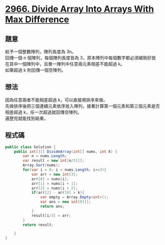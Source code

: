 # [2966. Divide Array Into Arrays With Max Difference](https://leetcode.com/problems/divide-array-into-arrays-with-max-difference/description/)

## 題意

給予一個整數陣列，陣列長度為 3n。  
回傳一個 n 個陣列，每個陣列長度皆為 3，原本陣列中每個數字都必須被剛好放在其中一個陣列中，且單一陣列中任意兩元素相差不能超過 k。  
如果超過 k 則回傳一個空陣列。

## 想法

因為任意兩者不能相差超過 k，可以直接用排序來做。  
先做排序後把三個連續元素依序放入陣列，接著計算第一個元素和第三個元素是否相差超過 k，任一次超過就回傳空陣列。  
遍歷完就能找到結果。

## 程式碼

```csharp
public class Solution {
    public int[][] DivideArray(int[] nums, int k) {
        var n = nums.Length;
        var result = new int[n/3][];
        Array.Sort(nums);
        for(var i = 0; i < nums.Length; i+=3){
            var arr = new int[3];
            arr[0] = nums[i];
            arr[1] = nums[i + 1];
            arr[2] = nums[i + 2];
            if(arr[2] - arr[0] > k){
                var empty = Array.Empty<int>();
                var ans = new int[0][];
                return ans;
            }
            result[i/3] = arr;
        }
        return result;

    }
}
```
